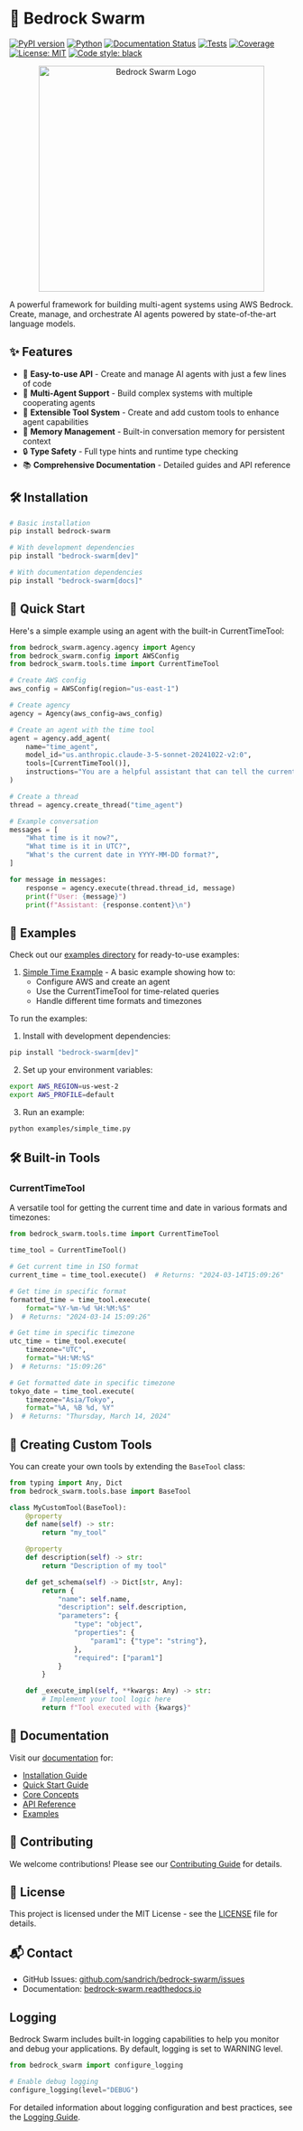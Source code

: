 # 🤖 Bedrock Swarm

[![PyPI version](https://badge.fury.io/py/bedrock-swarm.svg)](https://badge.fury.io/py/bedrock-swarm)
[![Python](https://img.shields.io/pypi/pyversions/bedrock-swarm.svg)](https://pypi.org/project/bedrock-swarm)
[![Documentation Status](https://readthedocs.org/projects/bedrock-swarm/badge/?version=latest)](https://bedrock-swarm.readthedocs.io/en/latest/?badge=latest)
[![Tests](https://github.com/sandrich/bedrock-swarm/actions/workflows/tests.yml/badge.svg)](https://github.com/sandrich/bedrock-swarm/actions/workflows/tests.yml)
[![Coverage](https://codecov.io/gh/sandrich/bedrock-swarm/branch/main/graph/badge.svg)](https://codecov.io/gh/sandrich/bedrock-swarm)
[![License: MIT](https://img.shields.io/badge/License-MIT-yellow.svg)](https://opensource.org/licenses/MIT)
[![Code style: black](https://img.shields.io/badge/code%20style-black-000000.svg)](https://github.com/psf/black)

<div align="center">
  <img src="docs/assets/logo.png" alt="Bedrock Swarm Logo" width="400"/>
</div>

A powerful framework for building multi-agent systems using AWS Bedrock. Create, manage, and orchestrate AI agents powered by state-of-the-art language models.

## ✨ Features

- 🚀 **Easy-to-use API** - Create and manage AI agents with just a few lines of code
- 🤝 **Multi-Agent Support** - Build complex systems with multiple cooperating agents
- 🔧 **Extensible Tool System** - Create and add custom tools to enhance agent capabilities
- 💾 **Memory Management** - Built-in conversation memory for persistent context
- 🔒 **Type Safety** - Full type hints and runtime type checking
- 📚 **Comprehensive Documentation** - Detailed guides and API reference

## 🛠️ Installation

```bash
# Basic installation
pip install bedrock-swarm

# With development dependencies
pip install "bedrock-swarm[dev]"

# With documentation dependencies
pip install "bedrock-swarm[docs]"
```

## 🚀 Quick Start

Here's a simple example using an agent with the built-in CurrentTimeTool:

```python
from bedrock_swarm.agency.agency import Agency
from bedrock_swarm.config import AWSConfig
from bedrock_swarm.tools.time import CurrentTimeTool

# Create AWS config
aws_config = AWSConfig(region="us-east-1")

# Create agency
agency = Agency(aws_config=aws_config)

# Create an agent with the time tool
agent = agency.add_agent(
    name="time_agent",
    model_id="us.anthropic.claude-3-5-sonnet-20241022-v2:0",
    tools=[CurrentTimeTool()],
    instructions="You are a helpful assistant that can tell the current time in different formats and timezones.",
)

# Create a thread
thread = agency.create_thread("time_agent")

# Example conversation
messages = [
    "What time is it now?",
    "What time is it in UTC?",
    "What's the current date in YYYY-MM-DD format?",
]

for message in messages:
    response = agency.execute(thread.thread_id, message)
    print(f"User: {message}")
    print(f"Assistant: {response.content}\n")
```

## 🎯 Examples

Check out our [examples directory](examples/) for ready-to-use examples:

1. [Simple Time Example](examples/simple_time.py) - A basic example showing how to:
   - Configure AWS and create an agent
   - Use the CurrentTimeTool for time-related queries
   - Handle different time formats and timezones

To run the examples:

1. Install with development dependencies:
```bash
pip install "bedrock-swarm[dev]"
```

2. Set up your environment variables:
```bash
export AWS_REGION=us-west-2
export AWS_PROFILE=default
```

3. Run an example:
```bash
python examples/simple_time.py
```

## 🛠️ Built-in Tools

### CurrentTimeTool

A versatile tool for getting the current time and date in various formats and timezones:

```python
from bedrock_swarm.tools.time import CurrentTimeTool

time_tool = CurrentTimeTool()

# Get current time in ISO format
current_time = time_tool.execute()  # Returns: "2024-03-14T15:09:26"

# Get time in specific format
formatted_time = time_tool.execute(
    format="%Y-%m-%d %H:%M:%S"
)  # Returns: "2024-03-14 15:09:26"

# Get time in specific timezone
utc_time = time_tool.execute(
    timezone="UTC",
    format="%H:%M:%S"
)  # Returns: "15:09:26"

# Get formatted date in specific timezone
tokyo_date = time_tool.execute(
    timezone="Asia/Tokyo",
    format="%A, %B %d, %Y"
)  # Returns: "Thursday, March 14, 2024"
```

## 🔧 Creating Custom Tools

You can create your own tools by extending the `BaseTool` class:

```python
from typing import Any, Dict
from bedrock_swarm.tools.base import BaseTool

class MyCustomTool(BaseTool):
    @property
    def name(self) -> str:
        return "my_tool"

    @property
    def description(self) -> str:
        return "Description of my tool"

    def get_schema(self) -> Dict[str, Any]:
        return {
            "name": self.name,
            "description": self.description,
            "parameters": {
                "type": "object",
                "properties": {
                    "param1": {"type": "string"},
                },
                "required": ["param1"]
            }
        }

    def _execute_impl(self, **kwargs: Any) -> str:
        # Implement your tool logic here
        return f"Tool executed with {kwargs}"
```

## 📖 Documentation

Visit our [documentation](https://bedrock-swarm.readthedocs.io/) for:

- [Installation Guide](https://bedrock-swarm.readthedocs.io/en/latest/getting-started/installation/)
- [Quick Start Guide](https://bedrock-swarm.readthedocs.io/en/latest/getting-started/quickstart/)
- [Core Concepts](https://bedrock-swarm.readthedocs.io/en/latest/user-guide/core-concepts/)
- [API Reference](https://bedrock-swarm.readthedocs.io/en/latest/api/agents/)
- [Examples](https://bedrock-swarm.readthedocs.io/en/latest/examples/basic/)

## 🤝 Contributing

We welcome contributions! Please see our [Contributing Guide](CONTRIBUTING.md) for details.

## 📄 License

This project is licensed under the MIT License - see the [LICENSE](LICENSE) file for details.

## 📬 Contact

- GitHub Issues: [github.com/sandrich/bedrock-swarm/issues](https://github.com/sandrich/bedrock-swarm/issues)
- Documentation: [bedrock-swarm.readthedocs.io](https://bedrock-swarm.readthedocs.io)

## Logging

Bedrock Swarm includes built-in logging capabilities to help you monitor and debug your applications. By default, logging is set to WARNING level.

```python
from bedrock_swarm import configure_logging

# Enable debug logging
configure_logging(level="DEBUG")
```

For detailed information about logging configuration and best practices, see the [Logging Guide](docs/user-guide/logging.md).
